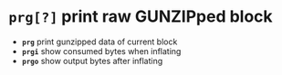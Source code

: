 <!-- TITLE: prg -->

#  **`prg[?]`** print raw GUNZIPped block

- **`prg`** print gunzipped data of current block
- **`prgi`** show consumed bytes when inflating
- **`prgo`** show output bytes after inflating